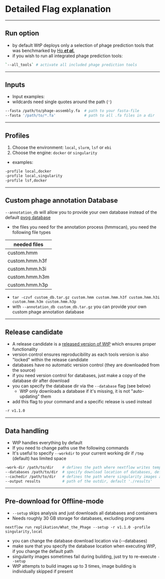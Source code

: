 # Detailed Flag explanation  


-----------------------------------------


## Run option
* by default WtP deploys only a selection of phage prediction tools that was benchmarked by [Ho ***et al.***](https://www.biorxiv.org/content/10.1101/2021.04.12.438782v2)
* if you wish to run all integrated phage prediction tools: 
```bash
`--all_tools` # activate all included phage prediction tools
```


-----------------------------------------

 
## Inputs
* Input examples:
 * wildcards need single quotes around the path (`'`)
```bash
--fasta /path/to/phage-assembly.fa  # path to your fasta-file
--fasta '/path/to/*.fa'             # path to all .fa files in a dir
```
 
-----------------------------------------


## Profiles
1. Choose the environment: `local`, `slurm`, `lsf` or `ebi`
2. Choose the engine: `docker` or `singularity`
* examples:
```bash
-profile local,docker
-profile local,singularity
-profile lsf,docker
```

-----------------------------------------
## Custom phage annotation Database

`--annotation_db` will allow you to provide your own database instead of the default [pvog database](https://www.ncbi.nlm.nih.gov/pmc/articles/PMC5210652/)  
* the files you need for the annotation process (hmmscan), you need the following file types  

|needed files|    
|-|  
|custom.hmm|  
|custom.hmm.h3f|   
|custom.hmm.h3i|   
|custom.hmm.h3m|   
|custom.hmm.h3p|   
  
* `tar -czvf custom_db.tar.gz custom.hmm custom.hmm.h3f custom.hmm.h3i custom.hmm.h3m custom.hmm.h3p`
* with `--annotation_db custom_db.tar.gz` you can provide your own custom phage annotation database 

-----------------------------------------
 
## Release candidate
* A release candidate is a [released version of WtP](https://github.com/replikation/What_the_Phage/releases) which ensures proper functionality
* version control ensures reproducibility as each tools version is also "locked" within the release candidate
 * databases have no automatic version control (they are downloaded from the source)
 * if you need version control for databases, just make a copy of the database dir after download
 * you can specify the database dir via the `--database` flag (see below)
   * WtP only downloads a database if it's missing, it is not "auto-updating" them
* add this flag to your command and a specific release is used instead
```bash
-r v1.1.0
```
 
-----------------------------------------
 
## Data handling
 
* WtP handles everything by default
* If you need to change paths use the following commands
 * It's useful to specify `--workdir` to your current working dir if `/tmp` (default) has limited space
```bash
-work-dir /path/to/dir    # defines the path where nextflow writes temporary files, default: '/tmp/nextflow-phage-$USER'
--databases /path/to/dir  # specify download location of databases, default './nextflow-autodownload-databases'
--cachedir /path/to/dir   # defines the path where singularity images are cached, default './singularity-images'
--output results          # path of the outdir, default './results'
```
 
---------------------------------------------
 
## Pre-download for Offline-mode
 
* `--setup` skips analysis and just downloads all databases and containers
* Needs roughly 30 GB storage for databases, excluding programs
 
`nextflow run replikation/What_the_Phage --setup -r v1.1.0 -profile singularity,local` 
 
* you can change the database download location via (--databases)
* make sure that you specify the database location when executing WtP, if you change the default path
* singularity images sometimes fail during building, just try to re-execute `--setup`
 * WtP attempts to build images up to 3 times, image building is individually skipped if present

